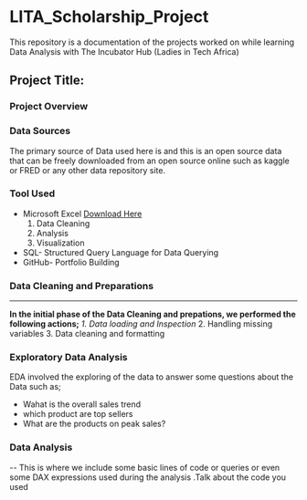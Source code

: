 # LITA_Scholarship_Project
This repository is a documentation of  the projects worked on while learning Data Analysis with The Incubator Hub (Ladies in Tech Africa) 
## Project Title:

### Project Overview

### Data Sources
The primary source of Data used here is     and this is an open source data that can be freely downloaded from an open source online such as kaggle or FRED or any other data repository site.

### Tool Used
- Microsoft Excel [Download Here](https://www.microsoft.com)
  1. Data Cleaning
  2. Analysis
  3. Visualization
- SQL- Structured Query Language for Data Querying
- GitHub- Portfolio Building

### Data Cleaning and Preparations
---
**In the initial phase of the Data Cleaning and prepations, we performed the following actions;**
*1. Data loading and Inspection*
2. Handling missing variables
3. Data cleaning and formatting

### Exploratory Data Analysis
EDA involved the exploring of the data to answer some questions about the Data such as;
- Wahat is the overall sales trend
- which product are top sellers
- What are the products on peak sales?

### Data Analysis
-- This is where we include some basic lines of code or queries or even some DAX expressions used during the analysis .Talk about the code you used 
``` To show your progamming language
```



